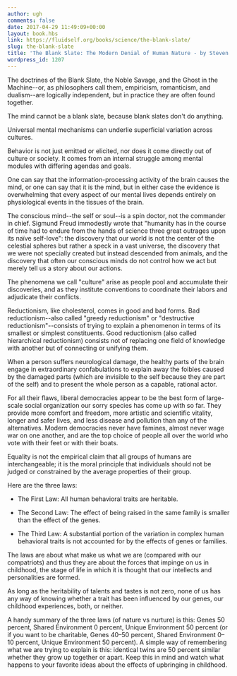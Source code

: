 ```yaml
---
author: ugh
comments: false
date: 2017-04-29 11:49:09+00:00
layout: book.hbs
link: https://fluidself.org/books/science/the-blank-slate/
slug: the-blank-slate
title: 'The Blank Slate: The Modern Denial of Human Nature - by Steven Pinker'
wordpress_id: 1207
---
```


The doctrines of the Blank Slate, the Noble Savage, and the Ghost in the Machine--or, as philosophers call them, empiricism, romanticism, and dualism--are logically independent, but in practice they are often found together.

The mind cannot be a blank slate, because blank slates don't do anything.

Universal mental mechanisms can underlie superficial variation across cultures.

Behavior is not just emitted or elicited, nor does it come directly out of culture or society. It comes from an internal struggle among mental modules with differing agendas and goals.

One can say that the information-processing activity of the brain causes the mind, or one can say that it is the mind, but in either case the evidence is overwhelming that every aspect of our mental lives depends entirely on physiological events in the tissues of the brain.

The conscious mind--the self or soul--is a spin doctor, not the commander in chief. Sigmund Freud immodestly wrote that "humanity has in the course of time had to endure from the hands of science three great outrages upon its naïve self-love": the discovery that our world is not the center of the celestial spheres but rather a speck in a vast universe, the discovery that we were not specially created but instead descended from animals, and the discovery that often our conscious minds do not control how we act but merely tell us a story about our actions.

The phenomena we call "culture" arise as people pool and accumulate their discoveries, and as they institute conventions to coordinate their labors and adjudicate their conflicts.

Reductionism, like cholesterol, comes in good and bad forms. Bad reductionism--also called "greedy reductionism" or "destructive reductionism"--consists of trying to explain a phenomenon in terms of its smallest or simplest constituents. Good reductionism (also called hierarchical reductionism) consists not of replacing one field of knowledge with another but of connecting or unifying them.

When a person suffers neurological damage, the healthy parts of the brain engage in extraordinary confabulations to explain away the foibles caused by the damaged parts (which are invisible to the self because they are part of the self) and to present the whole person as a capable, rational actor.

For all their flaws, liberal democracies appear to be the best form of large-scale social organization our sorry species has come up with so far. They provide more comfort and freedom, more artistic and scientific vitality, longer and safer lives, and less disease and pollution than any of the alternatives. Modern democracies never have famines, almost never wage war on one another, and are the top choice of people all over the world who vote with their feet or with their boats.

Equality is not the empirical claim that all groups of humans are interchangeable; it is the moral principle that individuals should not be judged or constrained by the average properties of their group.

Here are the three laws:

- The First Law: All human behavioral traits are heritable.

- The Second Law: The effect of being raised in the same family is smaller than the effect of the genes.

- The Third Law: A substantial portion of the variation in complex human behavioral traits is not accounted for by the effects of genes or families.

The laws are about what make us what we are (compared with our compatriots) and thus they are about the forces that impinge on us in childhood, the stage of life in which it is thought that our intellects and personalities are formed.

As long as the heritability of talents and tastes is not zero, none of us has any way of knowing whether a trait has been influenced by our genes, our childhood experiences, both, or neither.

A handy summary of the three laws (of nature vs nurture) is this: Genes 50 percent, Shared Environment 0 percent, Unique Environment 50 percent (or if you want to be charitable, Genes 40–50 percent, Shared Environment 0–10 percent, Unique Environment 50 percent). A simple way of remembering what we are trying to explain is this: identical twins are 50 percent similar whether they grow up together or apart. Keep this in mind and watch what happens to your favorite ideas about the effects of upbringing in childhood.
